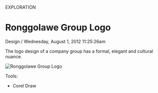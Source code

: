 <p class="type">EXPLORATION</p>

# Ronggolawe Group Logo

<p class="meta">Design  /  Wednesday, August 1, 2012 11:25:26am</p>

The logo design of a company group has a formal, elegant and cultural nuance.

![Ronggolawe Group Logo](https://farooq-agent.web.app/assets/images/works/details/34-ronggolawe-group-logo/i5.png)

Tools:
- Corel Draw

